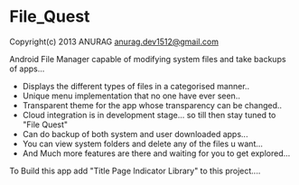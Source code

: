 File_Quest
==========

Copyright(c) 2013 ANURAG 
anurag.dev1512@gmail.com

Android File Manager capable of modifying system files and take backups of apps...
  * Displays the different types of files in a categorised manner..
  * Unique menu implementation that no one have ever seen..
  * Transparent theme for the app whose transparency can be changed..
  * Cloud integration is in development stage... so till then stay tuned to "File Quest"
  * Can do backup of both system and user downloaded apps...
  * You can view system folders and delete any of the files u want...
  * And Much more features are there and waiting for you to get explored...
  
To Build this app add "Title Page Indicator Library" to this project....

                                              
